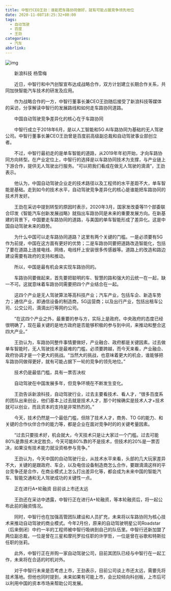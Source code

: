 ```yaml
---
title: 中智行CEO王劲：谁能把车路协同做好，就有可能占据竞争领先地位
date: 2020-11-08T18:25:32+08:00
tags:
  - 自动驾驶
  - 百度
  - 王劲
categories:
  - 汽车
abbrlink:
---
```


![img](https://cdn.jsdelivr.net/gh/yakeing/Documentation@main/Hexo/images/3b67-kcpxnwv5970424.jpg)

　　新浪科技 杨雪梅

　　近日，中智行和中汽创智宣布达成战略合作，双方计划建立长期合作关系，共同加快智能汽车技术的研发及应用。

　　作为战略合作的一方，中智行董事长兼CEO王劲随后接受了新浪科技等媒体的采访，分享解读中智行的发展路线和如何走车路协同道路。

　　中国自动驾驶竞争差异化的核心在于车路协同

　　中智行成立于2018年6月，是以人工智能和5G AI车路协同为基础的无人驾驶公司。中智行董事长兼CEO王劲曾是百度前高级副总裁和自动驾驶事业部创立者。

　　不过，中智行最初走的是单车智能的道路，从2019年年初开始，才向车路协同方向转型。在产业定位上，中智行的选择是以车路协同技术为支撑，与产业链上下游合作，提供无人驾驶出行服务。“可以把我们看成在做无人驾驶的滴滴”，王劲表示。

　　他认为，中国自动驾驶企业走的技术路径以及工程师的水平差距不大，单车智能是基础。走到如今的技术水平，自动驾驶竞争差异化的核心是谁能把车路协同的技术开发好。

　　王劲在采访中提到转型的原因时表示，2020年3月，国家发改委等11个部委联合印发《智能汽车创新发展战略》就指出车路协同是未来的重要发展方向。在新基建的背景下，中国要走车路协同的道路，与美国的单车智能形成了差异化。这是中国自动驾驶未来的趋势。

　　为什么中国可以走车路协同道路？这里有两个关键的门槛。一是必须要有5G作为前提，中国在这方面有更好的优势；二是车路协同要把道路改造智能化，包括了要在道路上连接电线、网络，电线杆上安装很多传感器等。道路上的改造和路边建设需要有政府的支持和推动。

　　所以，中国是最有机会来实现车路协同的。

　　车路协同要做起来，首先要把聪明的车、智慧的路和强大的云统一在一起，缺一不可。这就意味着车路协同需要把四个产业结合在一起。

　　这四个产业是无人驾驶算法等高科技产业；汽车产业，包括车企、新造车势力；通信产业，即通信设备的制造商，5G运营商；以及出行产业，包括出租车公司、公交公司，滴滴出行等网约公司。

　　“在这四个产业之外，最重要的参与方，实际上是政府。中央政府的态度已经很明确了，现在最关键的是地方政府是否能够积极的参与到中间，来推动和整合这四大产业。”

　　王劲认为，车路协同整件事情要做好，产业融合、政府都是关键因素。过去做单车智能时，无人驾驶技术是最难的门槛，必须要跨越，而今天来看，产业融合、政府协调才是一个更大的挑战。“当然大的挑战，也意味着更大的机会，谁能够把车路协同做得更好，就有可能占据下一轮的竞争的领先地位。”

　　技术仍是最低门槛，具有一票否决权

　　自动驾驶在中国发展多年，但竞争环境在不断发生变化。

　　王劲告诉新浪科技，自动驾驶行业，过去主要看技术、看人才，“很多百度系的团队出来创业，他们基本上过去就是技术人才，那个时候确实是技术人才+技术就可以创业，而且资本的支持是非常热烈的。”

　　今天，技术仍然是一个最低门槛，但除了技术人才，商务、TO G的能力、和关键的合作伙伴合作的能力等，都是企业在面对竞争时的的关键考量因素。

　　“过去只要技术好，机会就大，今天技术只是让大家过一个门槛。过去可能80%是靠技术决定胜负，今天可能80%靠的不是技术，但技术的20%是一票否决，如果没有技术能力就没资格参与竞争。”

　　王劲认为，今天中国的自动驾驶行业，从技术水平来看，头部的几大玩家差异不大，关键的是跟政府、车企，以及电信设备制造商怎么合作，要跟滴滴这样的平台竞争还是合作，在商业模式上怎么打出差异化等，都会成为未来中国的智能汽车、智能交通和无人驾驶成功的关键性一点。

　　正在进行A+轮融资 目前谈上市还太远

　　王劲还在采访中透露，中智行正在进行A+轮融资，等本轮融资后，将一起公布此前的融资情况。

　　同时，中智行也在加强高管团队建设和人员扩充，未来将以车路协同为核心技术来推动自动驾驶的商业模式。今年2月份，原来的自动驾驶明星公司Roadstar（后来倒闭）中约一半的工程师被中智行吸纳到自己的队伍里。中智行还新加盟了两位副总裁，一位是曾在三星和摩托罗拉任职的许学哲，一位是曾在谷歌和特斯拉任职的张莉。

　　此外，中智行正在并购一家自动驾驶公司，目前其团队已经与中智行在一起工作，未来将在合适的时机对外。

　　对于中智行未来是否考虑上市，王劲表示，目前公司谈上市还太远，需要先将技术落地。但他也同时提到，未来如果有可能上市，会比较倾向科创板，上市后可以利用中国的资本市场来帮助公司发展。